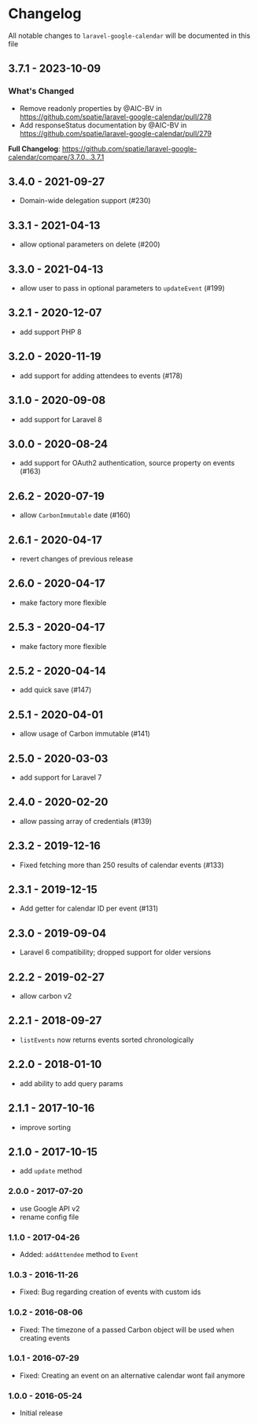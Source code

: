 # Changelog

All notable changes to `laravel-google-calendar` will be documented in this file

## 3.7.1 - 2023-10-09

### What's Changed

- Remove readonly properties by @AIC-BV in https://github.com/spatie/laravel-google-calendar/pull/278
- Add responseStatus documentation by @AIC-BV in https://github.com/spatie/laravel-google-calendar/pull/279

**Full Changelog**: https://github.com/spatie/laravel-google-calendar/compare/3.7.0...3.7.1

## 3.4.0 - 2021-09-27

- Domain-wide delegation support (#230)

## 3.3.1 - 2021-04-13

- allow optional parameters on delete (#200)

## 3.3.0 - 2021-04-13

- allow user to pass in optional parameters to `updateEvent` (#199)

## 3.2.1 - 2020-12-07

- add support PHP 8

## 3.2.0 - 2020-11-19

- add support for adding attendees to events (#178)

## 3.1.0 - 2020-09-08

- add support for Laravel 8

## 3.0.0 - 2020-08-24

- add support for OAuth2 authentication, source property on events (#163)

## 2.6.2 - 2020-07-19

- allow `CarbonImmutable` date (#160)

## 2.6.1 - 2020-04-17

- revert changes of previous release

## 2.6.0 - 2020-04-17

- make factory more flexible

## 2.5.3 - 2020-04-17

- make factory more flexible

## 2.5.2 - 2020-04-14

- add quick save (#147)

## 2.5.1 - 2020-04-01

- allow usage of Carbon immutable (#141)

## 2.5.0 - 2020-03-03

- add support for Laravel 7

## 2.4.0 - 2020-02-20

- allow passing array of credentials (#139)

## 2.3.2 - 2019-12-16

- Fixed fetching more than 250 results of calendar events (#133)

## 2.3.1 - 2019-12-15

- Add getter for calendar ID per event (#131)

## 2.3.0 - 2019-09-04

- Laravel 6 compatibility; dropped support for older versions

## 2.2.2 - 2019-02-27

- allow carbon v2

## 2.2.1 - 2018-09-27

- `listEvents` now returns events sorted chronologically

## 2.2.0 - 2018-01-10

- add ability to add query params

## 2.1.1 - 2017-10-16

- improve sorting

## 2.1.0 - 2017-10-15

- add `update` method

### 2.0.0 - 2017-07-20

- use Google API v2
- rename config file

### 1.1.0 - 2017-04-26

- Added: `addAttendee` method to `Event`

### 1.0.3 - 2016-11-26

- Fixed: Bug regarding creation of events with custom ids

### 1.0.2 - 2016-08-06

- Fixed: The timezone of a passed Carbon object will be used when creating events

### 1.0.1 - 2016-07-29

- Fixed: Creating an event on an alternative calendar wont fail anymore

### 1.0.0 - 2016-05-24

- Initial release
